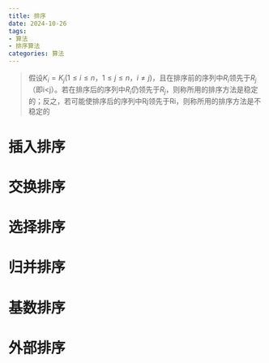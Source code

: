 ```yaml
---
title: 排序
date: 2024-10-26
tags:
- 算法
- 排序算法
categories: 算法
---
```


> 假设$K_i=K_j (1 \leq i \leq n，1 \leq j \leq n，i \neq j)$，且在排序前的序列中$R_i$领先于$R_j$（即i<j）。若在排序后的序列中$R_i$仍领先于$R_j$，则称所用的排序方法是稳定的；反之，若可能使排序后的序列中Rj领先于Ri，则称所用的排序方法是不稳定的

# 插入排序

# 交换排序

# 选择排序

# 归并排序

# 基数排序

# 外部排序

